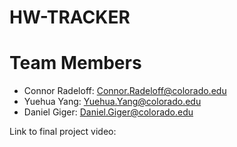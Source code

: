 # HW-TRACKER

# Team Members

* Connor Radeloff: Connor.Radeloff@colorado.edu
* Yuehua Yang: Yuehua.Yang@colorado.edu
* Daniel Giger: Daniel.Giger@colorado.edu
 
Link to final project video:
